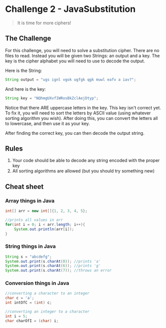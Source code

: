 # Challenge 2 - JavaSubstitution
> It is time for more ciphers!

## The Challenge
For this challenge, you will need to solve a substitution cipher. There are no files to read. Instead you will be given two Strings: an output and a key. The key is the cipher alphabet you will need to use to decode the output.

Here is the String:
```java
String output = "ugs ignl vgok ugfgk qgk muwl eafv a iav?";
```
And here is the key:
```java
String key = "NQhmgUXvfIWRosBkZclAejDtyp";
```
Notice that there ARE uppercase letters in the key. This key isn't correct yet. To fix it, you will need to sort the letters by ASCII value (using whatever sorting algorithm you wish). After doing this, you can convert the letters all to lowercase, and then use it as your key.

After finding the correct key, you can then decode the output string.

## Rules
1. Your code should be able to decode any string encoded with the proper key
2. All sorting algorithms are allowed (but you should try something new)
## Cheat sheet
### Array things in Java
```java
int[] arr = new int[]{1, 2, 3, 4, 5};

//prints all values in arr
for(int i = 0; i < arr.length; i++){
	System.out.println(arr[i]);
}
```
### String things in Java
```java
String s = "abcdefg";
System.out.print(s.charAt(0)); //prints 'a'
System.out.print(s.charAt(6)); //prints 'g'
System.out.print(s.charAt(7)); //throws an error
```
### Conversion things in Java
```java
//converting a character to an integer
char c = 'a';
int intOfC = (int) c;

//converting an integer to a character
int i = 5;
char charOfI = (char) i;
```
